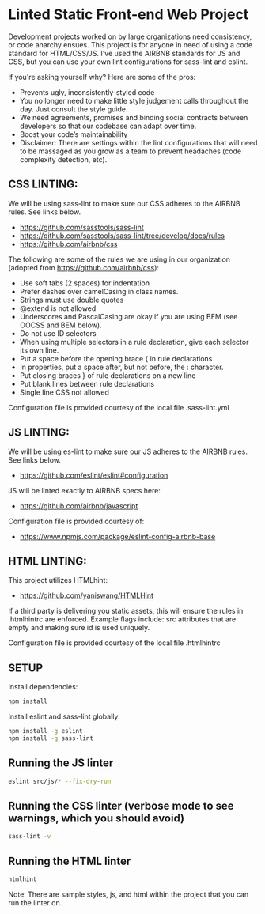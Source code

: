 # Linted Static Front-end Web Project

Development projects worked on by large organizations need consistency, or code anarchy ensues. This project is for anyone in need of using a code standard for HTML/CSS/JS. I've used the AIRBNB standards for JS and CSS, but you can use your own lint configurations for sass-lint and eslint.

If you're asking yourself why? Here are some of the pros:

- Prevents ugly, inconsistently-styled code
- You no longer need to make little style judgement calls throughout the day. Just consult the style guide.
- We need agreements, promises and binding social contracts between developers so that our codebase can adapt over time.
- Boost your code’s maintainability
- Disclaimer: There are settings within the lint configurations that will need to be massaged as you grow as a team to prevent headaches (code complexity detection, etc).

## CSS LINTING:

We will be using sass-lint to make sure our CSS adheres to the AIRBNB rules. See links below.

- https://github.com/sasstools/sass-lint 
- https://github.com/sasstools/sass-lint/tree/develop/docs/rules 
- https://github.com/airbnb/css  

The following are some of the rules we are using in our organization (adopted from https://github.com/airbnb/css):

- Use soft tabs (2 spaces) for indentation
- Prefer dashes over camelCasing in class names.
- Strings must use double quotes
- @extend is not allowed
- Underscores and PascalCasing are okay if you are using BEM (see OOCSS and BEM below).
- Do not use ID selectors
- When using multiple selectors in a rule declaration, give each selector its own line.
- Put a space before the opening brace { in rule declarations
- In properties, put a space after, but not before, the : character.
- Put closing braces } of rule declarations on a new line
- Put blank lines between rule declarations
- Single line CSS not allowed

Configuration file is provided courtesy of the local file .sass-lint.yml

## JS LINTING:

We will be using es-lint to make sure our JS adheres to the AIRBNB rules. See links below.

- https://github.com/eslint/eslint#configuration

JS will be linted exactly to AIRBNB specs here:

- https://github.com/airbnb/javascript

Configuration file is provided courtesy of:

- https://www.npmjs.com/package/eslint-config-airbnb-base

## HTML LINTING:

This project utilizes HTMLhint: 

- https://github.com/yaniswang/HTMLHint

If a third party is delivering you static assets, this will ensure the rules in .htmlhintrc are enforced. Example flags include: src attributes that are empty and making sure id is used uniquely.

Configuration file is provided courtesy of the local file .htmlhintrc

## SETUP

Install dependencies:

```bash
npm install
```

Install eslint and sass-lint globally:

```bash
npm install -g eslint
npm install -g sass-lint
```

## Running the JS linter

```bash
eslint src/js/* --fix-dry-run
```

## Running the CSS linter (verbose mode to see warnings, which you should avoid)

```bash
sass-lint -v
```

## Running the HTML linter

```bash
htmlhint
```

Note: There are sample styles, js, and html within the project that you can run the linter on.
